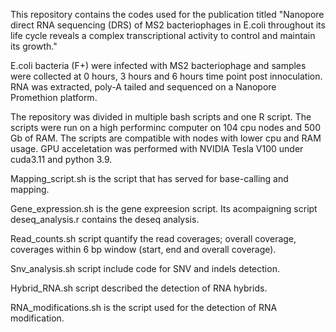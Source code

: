 This repository contains the codes used for the publication titled "Nanopore direct RNA sequencing (DRS) of MS2 bacteriophages in E.coli throughout its life cycle reveals a complex transcriptional activity to control and maintain its growth."

E.coli bacteria (F+) were infected with MS2 bacteriophage and samples were collected at 0 hours, 3 hours and 6 hours time point post innoculation. RNA was extracted, poly-A tailed and sequenced on a Nanopore Promethion platform. 

The repository was divided in multiple bash scripts and one R script. The scripts were run on a high performinc computer on 104 cpu nodes and 500 Gb of RAM. The scripts are compatible with nodes with lower cpu and RAM usage. GPU acceletation was performed with NVIDIA Tesla V100 under cuda3.11 and python 3.9.

Mapping_script.sh is the script that has served for base-calling and mapping. 

Gene_expression.sh is the gene expreesion script. Its acompaigning script deseq_analysis.r contains the deseq analysis.

Read_counts.sh script quantify the read coverages; overall coverage, coverages within 6 bp window (start, end and overall coverage).

Snv_analysis.sh script include code for SNV and indels detection.

Hybrid_RNA.sh script described the detection of RNA hybrids.

RNA_modifications.sh is the script used for the detection of RNA modification. 

